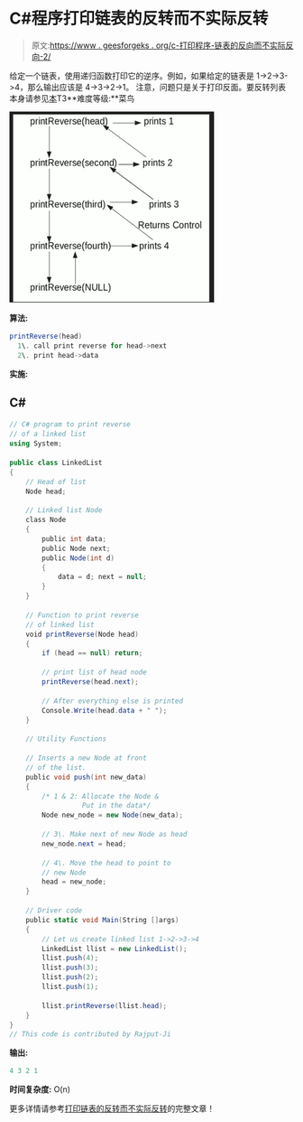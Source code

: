 # C#程序打印链表的反转而不实际反转

> 原文:[https://www . geesforgeks . org/c-打印程序-链表的反向而不实际反向-2/](https://www.geeksforgeeks.org/c-program-for-printing-reverse-of-a-linked-list-without-actually-reversing-2/)

给定一个链表，使用递归函数打印它的逆序。例如，如果给定的链表是 1->2->3->4，那么输出应该是 4->3->2->1。
注意，问题只是关于打印反面。要反转列表本身请参见[本](https://www.geeksforgeeks.org/reverse-a-linked-list/)T3**难度等级:**菜鸟

![reverse-a-link-list](img/2887a61ccc887b8c68af722f22f72ab8.png)

**算法:**

```cs
printReverse(head)
  1\. call print reverse for head->next
  2\. print head->data
```

**实施:**

## C#

```cs
// C# program to print reverse 
// of a linked list
using System;

public class LinkedList
{
    // Head of list
    Node head; 

    // Linked list Node
    class Node
    {
        public int data;
        public Node next;
        public Node(int d) 
        {
            data = d; next = null;
        }
    }

    // Function to print reverse 
    // of linked list 
    void printReverse(Node head)
    {
        if (head == null) return;

        // print list of head node
        printReverse(head.next);

        // After everything else is printed
        Console.Write(head.data + " ");
    }

    // Utility Functions 

    // Inserts a new Node at front 
    // of the list. 
    public void push(int new_data)
    {
        /* 1 & 2: Allocate the Node &
                  Put in the data*/
        Node new_node = new Node(new_data);

        // 3\. Make next of new Node as head 
        new_node.next = head;

        // 4\. Move the head to point to 
        // new Node 
        head = new_node;
    }

    // Driver code
    public static void Main(String []args)
    {
        // Let us create linked list 1->2->3->4
        LinkedList llist = new LinkedList();
        llist.push(4);
        llist.push(3);
        llist.push(2);
        llist.push(1);

        llist.printReverse(llist.head);
    }
}
// This code is contributed by Rajput-Ji 
```

**输出:**

```cs
4 3 2 1
```

**时间复杂度:** O(n)

更多详情请参考[打印链表的反转而不实际反转](https://www.geeksforgeeks.org/print-reverse-of-a-linked-list-without-actually-reversing/)的完整文章！